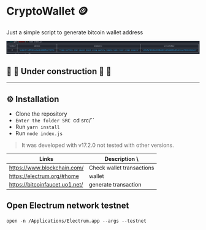 # CryptoWallet 🪙

Just a simple script to generate bitcoin wallet address

![img.png](img.png)

## 🚧 🚧 Under construction 🚧 🚧

---


## ⚙️ Installation

- Clone the repository
- `Enter the folder SRC `cd src/``
- Run ``yarn install``
- Run ``node index.js``

> It was developed with v17.2.0 not tested with other versions.


| Links                          | Description         \     |
|--------------------------------|---------------------------|
| https://www.blockchain.com/    | Check wallet transactions |
| https://electrum.org/#home     | wallet                    |
| https://bitcoinfaucet.uo1.net/ | generate transaction      |


## Open Electrum network testnet
``open -n /Applications/Electrum.app --args --testnet``